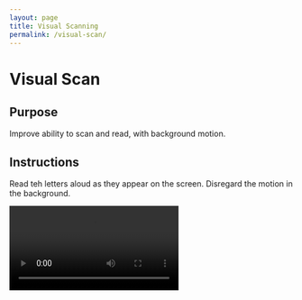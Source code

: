 ```yaml
---
layout: page
title: Visual Scanning
permalink: /visual-scan/
---
```



<h1 class="title">Visual Scan</h1>

<div class="video-container">

<h2 class="subtitle">Purpose</h2>
<p class="intro-text">Improve ability to scan and read, with background motion.</p>

<h2 class="subtitle">Instructions</h2>
<p class="intro-text">Read teh letters aloud as they appear on the screen. Disregard the motion in the background.</p>

<video controls>
    <source src="../videos/visual-scan-video.mp4" type="video/mp4">
    Your browser does not support the video tag.
</video>

</div>